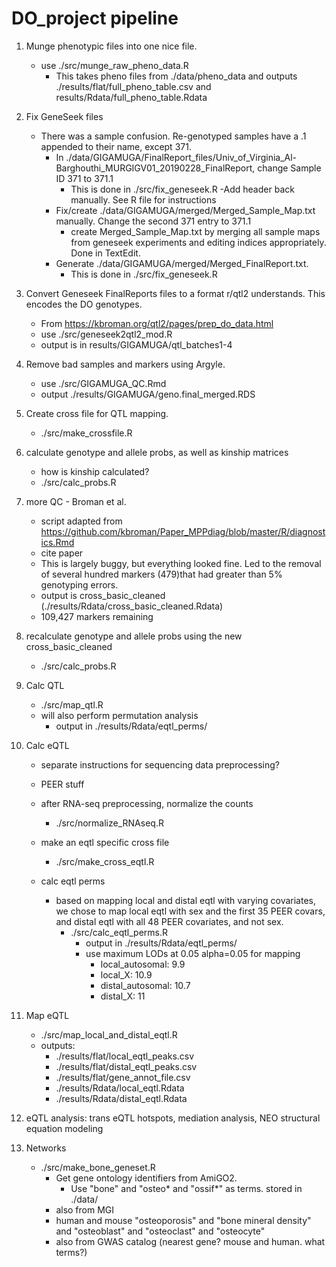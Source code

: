 # DO_project pipeline

1. Munge phenotypic files into one nice file.
    - use ./src/munge_raw_pheno_data.R
        - This takes pheno files from ./data/pheno_data and outputs ./results/flat/full_pheno_table.csv and results/Rdata/full_pheno_table.Rdata

2. Fix GeneSeek files
    - There was a sample confusion. Re-genotyped samples have a .1 appended to their name, except 371.
        - In ./data/GIGAMUGA/FinalReport_files/Univ_of_Virginia_Al-Barghouthi_MURGIGV01_20190228_FinalReport, change Sample ID 371 to 371.1
            - This is done in ./src/fix_geneseek.R
                -Add header back manually. See R file for instructions
        - Fix/create ./data/GIGAMUGA/merged/Merged_Sample_Map.txt manually. Change the second 371 entry to 371.1
            - create Merged_Sample_Map.txt by merging all sample maps from geneseek experiments and editing indices appropriately. Done in TextEdit.
        - Generate ./data/GIGAMUGA/merged/Merged_FinalReport.txt. 
            - This is done in ./src/fix_geneseek.R

2. Convert Geneseek FinalReports files to a format r/qtl2 understands. This encodes the DO genotypes.
    - From https://kbroman.org/qtl2/pages/prep_do_data.html
    - use ./src/geneseek2qtl2_mod.R
    - output is in results/GIGAMUGA/qtl_batches1-4

3. Remove bad samples and markers using Argyle.
    - use ./src/GIGAMUGA_QC.Rmd
    - output ./results/GIGAMUGA/geno.final_merged.RDS


4. Create cross file for QTL mapping. 
    - ./src/make_crossfile.R

5. calculate genotype and allele probs, as well as kinship matrices 
    - how is kinship calculated?
    - ./src/calc_probs.R

6. more QC - Broman et al.
    - script adapted from https://github.com/kbroman/Paper_MPPdiag/blob/master/R/diagnostics.Rmd
    - cite paper
    - This is largely buggy, but everything looked fine. Led to the removal of several hundred markers (479)that had greater than 5% genotyping errors.
    - output is cross_basic_cleaned (./results/Rdata/cross_basic_cleaned.Rdata)
    - 109,427 markers remaining

7. recalculate genotype and allele probs using the new cross_basic_cleaned
    - ./src/calc_probs.R

8. Calc QTL
    - ./src/map_qtl.R
    - will also perform permutation analysis
        - output in ./results/Rdata/eqtl_perms/   
        

9. Calc eQTL

    - separate instructions for sequencing data preprocessing?
    - PEER stuff

    - after RNA-seq preprocessing, normalize the counts
        - ./src/normalize_RNAseq.R

    - make an eqtl specific cross file
        - ./src/make_cross_eqtl.R

    - calc eqtl perms
        -  based on mapping local and distal eqtl with varying covariates, we chose to map local
            eqtl with sex and the first 35 PEER covars, and distal eqtl with all 48 PEER covariates, and not sex.
            - ./src/calc_eqtl_perms.R
                - output in ./results/Rdata/eqtl_perms/   
                - use maximum LODs at 0.05 alpha=0.05 for mapping
                    - local_autosomal: 9.9
                    - local_X: 10.9
                    - distal_autosomal: 10.7
                    - distal_X: 11
                

10. Map eQTL
    - ./src/map_local_and_distal_eqtl.R
    -   outputs: 
        - ./results/flat/local_eqtl_peaks.csv 
        - ./results/flat/distal_eqtl_peaks.csv 
        - ./results/flat/gene_annot_file.csv
        - ./results/Rdata/local_eqtl.Rdata
        - ./results/Rdata/distal_eqtl.Rdata

11. eQTL analysis: trans eQTL hotspots, mediation analysis, NEO structural equation  modeling

12. Networks
    - ./src/make_bone_geneset.R
        - Get gene ontology identifiers from AmiGO2.
            - Use "bone" and "osteo* and "ossif*" as terms. stored in ./data/
        - also from MGI
         - human and mouse "osteoporosis" and "bone mineral density" and "osteoblast" and "osteoclast" and "osteocyte"
        - also from GWAS catalog (nearest gene? mouse and human. what terms?)



